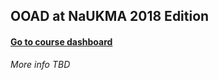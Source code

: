 ## OOAD at NaUKMA 2018 Edition

#### [Go to course dashboard](https://kmaooad18.github.io)

*More info TBD*

